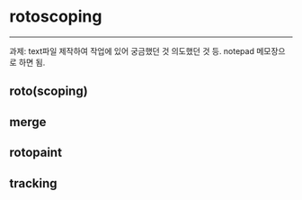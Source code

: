 # rotoscoping  
***  
과제: text파일 제작하여 작업에 있어 궁금했던 것 의도했던 것 등. notepad 메모장으로 하면 됨.  

## roto(scoping)

## merge

## rotopaint  

##  tracking  

